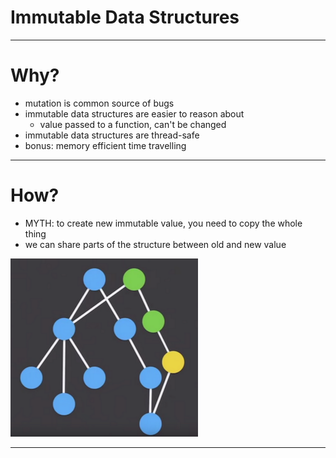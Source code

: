 <!-- header: '**F# Data Structures**' -->

# Immutable Data Structures

---

# Why?
- mutation is common source of bugs
- immutable data structures are easier to reason about
  - value  passed to a function, can't be changed
- immutable data structures are thread-safe
- bonus: memory efficient time travelling

---

# How?
- MYTH: to create new immutable value, you need to copy the whole thing
- we can share parts of the structure between old and new value

![Structural sharing](structural_sharing.png)

---
